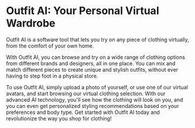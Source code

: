 # Outfit AI: Your Personal Virtual Wardrobe

Outfit AI is a software tool that lets you try on any piece of clothing virtually, from the comfort of your own home.

With Outfit AI, you can browse and try on a wide range of clothing options from different brands and designers, all in one place. You can mix and match different pieces to create unique and stylish outfits, without ever having to step foot in a physical store.

To use Outfit AI, simply upload a photo of yourself, or use one of our virtual avatars, and start browsing our virtual clothing selection. With our advanced AI technology, you'll see how the clothing will look on you, and you can even get personalized styling recommendations based on your preferences and body type. Get started with Outfit AI today and revolutionize the way you shop for clothing!
